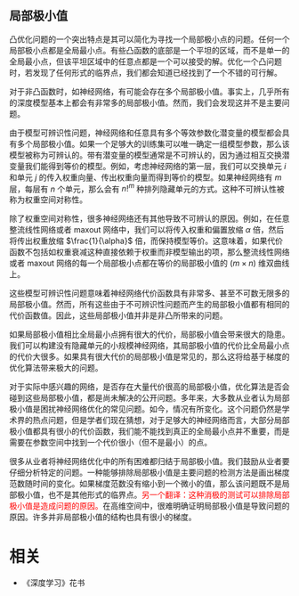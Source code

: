 

## 局部极小值

凸优化问题的一个突出特点是其可以简化为寻找一个局部极小点的问题。任何一个局部极小点都是全局最小点。有些凸函数的底部是一个平坦的区域，而不是单一的全局最小点，但该平坦区域中的任意点都是一个可以接受的解。优化一个凸问题时，若发现了任何形式的临界点，我们都会知道已经找到了一个不错的可行解。


对于非凸函数时，如神经网络，有可能会存在多个局部极小值。事实上，几乎所有的深度模型基本上都会有非常多的局部极小值。然而，我们会发现这并不是主要问题。


由于模型可辨识性问题，神经网络和任意具有多个等效参数化潜变量的模型都会具有多个局部极小值。如果一个足够大的训练集可以唯一确定一组模型参数，那么该模型被称为可辨认的。带有潜变量的模型通常是不可辨认的，因为通过相互交换潜变量我们能得到等价的模型。例如，考虑神经网络的第一层，我们可以交换单元 $i$ 和单元 $j$ 的传入权重向量、传出权重向量而得到等价的模型。如果神经网络有 $m$ 层，每层有 $n$ 个单元，那么会有 $n!^m$ 种排列隐藏单元的方式。这种不可辨认性被称为权重空间对称性。


除了权重空间对称性，很多神经网络还有其他导致不可辨认的原因。例如，在任意整流线性网络或者 maxout 网络中，我们可以将传入权重和偏置放缩 $\alpha$ 倍，然后将传出权重放缩 $\frac{1}{\alpha}$ 倍，而保持模型等价。这意味着，如果代价函数不包括如权重衰减这种直接依赖于权重而非模型输出的项，那么整流线性网络或者 maxout 网络的每一个局部极小点都在等价的局部极小值的 $(m\times n)$ 维双曲线上。


这些模型可辨识性问题意味着神经网络代价函数具有非常多、甚至不可数无限多的局部极小值。然而，所有这些由于不可辨识性问题而产生的局部极小值都有相同的代价函数值。因此，这些局部极小值并非是非凸所带来的问题。


如果局部极小值相比全局最小点拥有很大的代价，局部极小值会带来很大的隐患。我们可以构建没有隐藏单元的小规模神经网络，其局部极小值的代价比全局最小点的代价大很多。如果具有很大代价的局部极小值是常见的，那么这将给基于梯度的优化算法带来极大的问题。


对于实际中感兴趣的网络，是否存在大量代价很高的局部极小值，优化算法是否会碰到这些局部极小值，都是尚未解决的公开问题。多年来，大多数从业者认为局部极小值是困扰神经网络优化的常见问题。如今，情况有所变化。这个问题仍然是学术界的热点问题，但是学者们现在猜想，对于足够大的神经网络而言，大部分局部极小值都具有很小的代价函数，我们能不能找到真正的全局最小点并不重要，而是需要在参数空间中找到一个代价很小（但不是最小）的点。

很多从业者将神经网络优化中的所有困难都归结于局部极小值。我们鼓励从业者要仔细分析特定的问题。一种能够排除局部极小值是主要问题的检测方法是画出梯度范数随时间的变化。如果梯度范数没有缩小到一个微小的值，那么该问题既不是局部极小值，也不是其他形式的临界点。<span style="color:red;">另一个翻译：这种消极的测试可以排除局部极小值是造成问题的原因。</span>在高维空间中，很难明确证明局部极小值是导致问题的原因。许多并非局部极小值的结构也具有很小的梯度。




# 相关

- 《深度学习》花书
